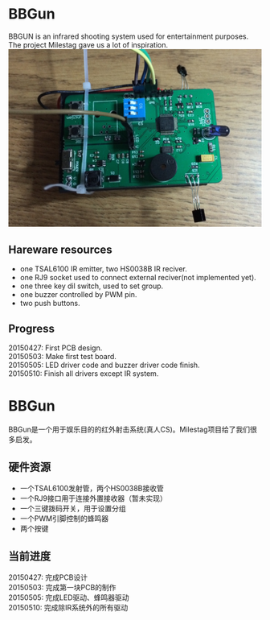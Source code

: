 BBGun
=============
BBGUN is an infrared shooting system used for entertainment purposes. The project Milestag gave us a lot of inspiration.
![image](https://raw.githubusercontent.com/lishen2/BBGun/master/pictures/IMG_2231.JPG)

Hareware resources
-------
* one TSAL6100 IR emitter, two HS0038B IR reciver.
* one RJ9 socket used to connect external reciver(not implemented yet).
* one three key dil switch, used to set group.
* one buzzer controlled by PWM pin.
* two push buttons.

Progress
--------
20150427: First PCB design.     
20150503: Make first test board.  
20150505: LED driver code and buzzer driver code finish.  
20150510: Finish all drivers except IR system.

BBGun
=============
BBGun是一个用于娱乐目的的红外射击系统(真人CS)。Milestag项目给了我们很多启发。

硬件资源
-------
* 一个TSAL6100发射管，两个HS0038B接收管
* 一个RJ9接口用于连接外置接收器（暂未实现）
* 一个三键拨码开关，用于设置分组
* 一个PWM引脚控制的蜂鸣器
* 两个按键

当前进度
--------
20150427: 完成PCB设计   
20150503: 完成第一块PCB的制作   
20150505: 完成LED驱动、蜂鸣器驱动  
20150510: 完成除IR系统外的所有驱动



